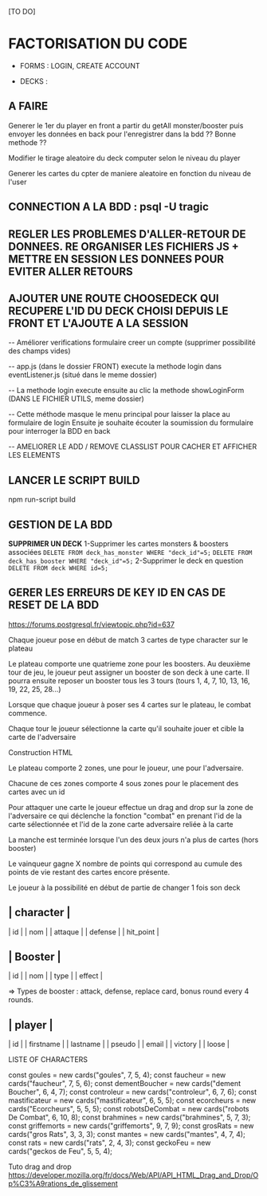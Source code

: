 [TO DO]

# FACTORISATION DU CODE

 - FORMS : LOGIN, CREATE ACCOUNT

 - DECKS : 

## A FAIRE

Generer le 1er du player en front a partir du getAll monster/booster puis envoyer les données en back pour l'enregistrer dans la bdd ?? Bonne methode ??

Modifier le tirage aleatoire du deck computer selon le niveau du player

Generer les cartes du cpter de maniere aleatoire en fonction du niveau de l'user

## CONNECTION A LA BDD : psql -U tragic

## REGLER LES PROBLEMES D'ALLER-RETOUR DE DONNEES. RE ORGANISER LES FICHIERS JS + METTRE EN SESSION LES DONNEES POUR EVITER ALLER RETOURS

## AJOUTER UNE ROUTE CHOOSEDECK QUI RECUPERE L'ID DU DECK CHOISI DEPUIS LE FRONT ET L'AJOUTE A LA SESSION

-- Améliorer verifications formulaire creer un compte (supprimer possibilité des champs vides)

-- app.js (dans le dossier FRONT) execute la methode login dans eventListener.js (situé dans le meme dossier)

-- La methode login execute ensuite au clic la methode showLoginForm (DANS LE FICHIER UTILS, meme dossier)

-- Cette méthode masque le menu principal pour laisser la place au formulaire de login
Ensuite je souhaite écouter la soumission du formulaire pour interroger la BDD en back


-- AMELIORER LE ADD / REMOVE CLASSLIST POUR CACHER ET AFFICHER LES ELEMENTS

## LANCER LE SCRIPT BUILD
npm run-script build


## GESTION DE LA BDD

**SUPPRIMER UN DECK**
1-Supprimer les cartes monsters & boosters associées
`DELETE FROM deck_has_monster WHERE "deck_id"=5;`
`DELETE FROM deck_has_booster WHERE "deck_id"=5;`
2-Supprimer le deck en question
`DELETE FROM deck WHERE id=5;`






## GERER LES ERREURS DE KEY ID EN CAS DE RESET DE LA BDD
https://forums.postgresql.fr/viewtopic.php?id=637





Chaque joueur pose en début de match 3 cartes de type character sur le plateau

Le plateau comporte une quatrieme zone pour les boosters.
Au deuxième tour de jeu, le joueur peut assigner un booster de son deck à une carte.
Il pourra ensuite reposer un booster tous les 3 tours (tours 1, 4, 7, 10, 13, 16, 19, 22, 25, 28...)

Lorsque que chaque joueur à poser ses 4 cartes sur le plateau, le combat commence.

Chaque tour le joueur sélectionne la carte qu'il souhaite jouer et cible la carte de l'adversaire




Construction HTML

Le plateau comporte 2 zones, une pour le joueur, une pour l'adversaire.

Chacune de ces zones comporte 4 sous zones pour le placement des cartes avec un id

Pour attaquer une carte le joueur effectue un drag and drop sur la zone de l'adversaire ce qui déclenche
la fonction "combat" en prenant l'id de la carte sélectionnée et l'id de la zone carte adversaire reliée
à la carte

La manche est terminée lorsque l'un des deux jours n'a plus de cartes (hors booster)

Le vainqueur gagne X nombre de points qui correspond au cumule des points de vie restant des cartes
encore présente.

Le joueur à la possibilité en début de partie de changer 1 fois son deck

| character |
-------------
|    id     |
|   nom     |
|  attaque  |
|  defense  |
| hit_point |


|  Booster  |
-------------
|    id     |
|   nom     |
|   type    |
|  effect   |

=> Types de booster : attack, defense, replace card, bonus round every 4 rounds.

|  player   |
-------------
|    id     |
|   firstname     |
|  lastname   |
| pseudo    |
|  email    |
|  victory  |
|   loose   | 


LISTE OF CHARACTERS

const goules = new cards("goules", 7, 5, 4);
const faucheur = new cards("faucheur", 7, 5, 6);
const dementBoucher = new cards("dement Boucher", 6, 4, 7);
const controleur = new cards("controleur", 6, 7, 6);
const mastificateur = new cards("mastificateur", 6, 5, 5);
const ecorcheurs = new cards("Ecorcheurs", 5, 5, 5);
const robotsDeCombat = new cards("robots De Combat", 6, 10, 8);
const brahmines = new cards("brahmines", 5, 7, 3);
const griffemorts = new cards("griffemorts", 9, 7, 9);
const grosRats = new cards("gros Rats", 3, 3, 3);
const mantes = new cards("mantes", 4, 7, 4);
const rats = new cards("rats", 2, 4, 3);
const geckoFeu = new cards("geckos de Feu", 5, 5, 4);




Tuto drag and drop
https://developer.mozilla.org/fr/docs/Web/API/API_HTML_Drag_and_Drop/Op%C3%A9rations_de_glissement
